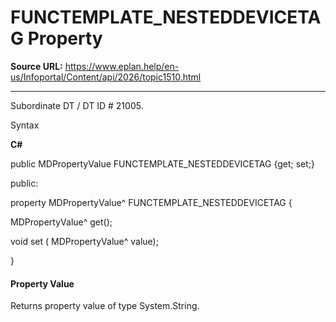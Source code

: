 # FUNCTEMPLATE_NESTEDDEVICETAG Property

**Source URL:** https://www.eplan.help/en-us/Infoportal/Content/api/2026/topic1510.html

---

Subordinate DT / DT ID # 21005.

Syntax

**C#**



public MDPropertyValue FUNCTEMPLATE_NESTEDDEVICETAG {get; set;}

public:

property MDPropertyValue^ FUNCTEMPLATE_NESTEDDEVICETAG {

   MDPropertyValue^ get();

   void set (    MDPropertyValue^ value);

}


#### Property Value

Returns property value of type System.String.
